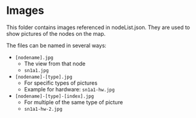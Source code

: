 # Images

This folder contains images referenced in nodeList.json. They are used to show pictures of the nodes on the map.

The files can be named in several ways:

- `[nodename].jpg`
    - The view from that node
    - `sn1a1.jpg`
- `[nodename]-[type].jpg`
    - For specific types of pictures
    - Example for hardware: `sn1a1-hw.jpg`
- `[nodename]-[type]-[index].jpg`
    - For multiple of the same type of picture
    - `sn1a1-hw-2.jpg`
